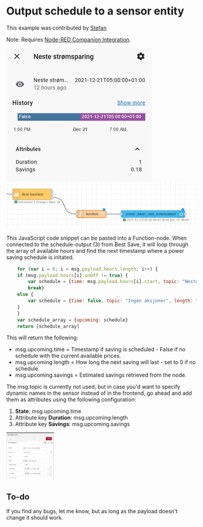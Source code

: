 # Output schedule to a sensor entity
This example was contributed by [Stefan](https://github.com/oakhill87)

Note: Requires [Node-RED Companion Integration](https://github.com/zachowj/hass-node-red).


![Sensor with timestamp and attributes](../images/next-schedule-sensor.png) ![Sensor flow](../images/next-schedule-flow.png)

This JavaScript code snippet can be pasted into a Function-node. When connected to the schedule-output (3) from Best Save, it will loop through the array of available hours and find the next timestamp where a power saving schedule is initated.
```js
    for (var i = 0; i < msg.payload.hours.length; i++) {
    if (msg.payload.hours[i].onOff != true) {
        var schedule = {time: msg.payload.hours[i].start, topic: "Neste spareperiode", length: msg.payload.config.maxHoursToSaveInSequence, savings: msg.payload.hours[i].saving}
        break}
    else {
        var schedule = {time: false, topic: "Ingen aksjoner", length: "0", savings: "0"}
    }
    }
    var schedule_array = {upcoming: schedule}
    return [schedule_array]
```

This will return the following:
- msg.upcoming.time = Timestamp if saving is scheduled - False if no schedule with the current available prices.
- msg.upcoming.length = How long the next saving will last - set to 0 if no schedule.
- msg.upcoming.savings = Estimated savings retrieved from the node.

The msg.topic is currently not used, but in case you'd want to specify dynamic names in the sensor instead of in the frontend, go ahead and add them as attributes using the following configuration:

1. **State**: msg.upcoming.time
2. Attribute key **Duration**: msg.upcoming.length
3. Attribute key **Savings**: msg.upcoming.savings

<img src="../images/next-schedule-entity.png" width="25%">

## To-do
If you find any bugs, let me know, but as long as the payload doesn't change it should work.
